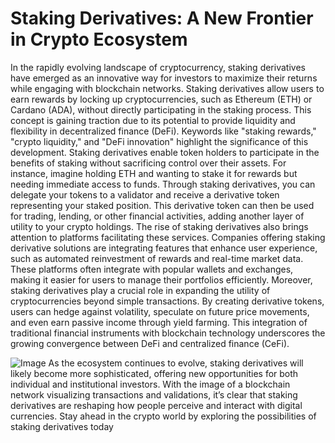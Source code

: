 # Staking Derivatives: A New Frontier in Crypto Ecosystem
In the rapidly evolving landscape of cryptocurrency, staking derivatives have emerged as an innovative way for investors to maximize their returns while engaging with blockchain networks. Staking derivatives allow users to earn rewards by locking up cryptocurrencies, such as Ethereum (ETH) or Cardano (ADA), without directly participating in the staking process. This concept is gaining traction due to its potential to provide liquidity and flexibility in decentralized finance (DeFi). Keywords like "staking rewards," "crypto liquidity," and "DeFi innovation" highlight the significance of this development.
Staking derivatives enable token holders to participate in the benefits of staking without sacrificing control over their assets. For instance, imagine holding ETH and wanting to stake it for rewards but needing immediate access to funds. Through staking derivatives, you can delegate your tokens to a validator and receive a derivative token representing your staked position. This derivative token can then be used for trading, lending, or other financial activities, adding another layer of utility to your crypto holdings.
The rise of staking derivatives also brings attention to platforms facilitating these services. Companies offering staking derivative solutions are integrating features that enhance user experience, such as automated reinvestment of rewards and real-time market data. These platforms often integrate with popular wallets and exchanges, making it easier for users to manage their portfolios efficiently.
Moreover, staking derivatives play a crucial role in expanding the utility of cryptocurrencies beyond simple transactions. By creating derivative tokens, users can hedge against volatility, speculate on future price movements, and even earn passive income through yield farming. This integration of traditional financial instruments with blockchain technology underscores the growing convergence between DeFi and centralized finance (CeFi).

![Image](https://github.com/user-attachments/assets/d7419ec9-dc67-403f-bf28-8faea5f1f74f)
As the ecosystem continues to evolve, staking derivatives will likely become more sophisticated, offering new opportunities for both individual and institutional investors. With the image of a blockchain network visualizing transactions and validations, it’s clear that staking derivatives are reshaping how people perceive and interact with digital currencies.
Stay ahead in the crypto world by exploring the possibilities of staking derivatives today
